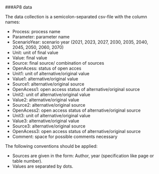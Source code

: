 ###AP8 data

The data collection is a semicolon-separated csv-file with the column names: 
- Process: process name
- Parameter: parameter name	
- ScenarioYear: scenario year (2021, 2023, 2027, 2030, 2035, 2040, 2045, 2050, 2060, 2070)	
- Unit: unit of final value	
- Value: final value
- Source: final source/ combination of sources	
- OpenAcess: status of open acces	
- Unit1: unit of alternative/original value
- Value1: alternative/original value	
- Source1: alternative/original source	
- OpenAcess1: open access status of alternative/original source	
- Unit2: unit of alternative/original value
- Value2: alternative/original value	
- Source2: alternative/original source	
- OpenAcess2: open access status of alternative/original source	
- Unit3: unit of alternative/original value	
- Value3: alternative/original value		
- Source3: alternative/original source		
- OpenAcess3: open access status of alternative/original source	
- Comment: space for possible comments necessary

The following conventions should be applied:
- Sources are given in the form: Author, year (specification like page or table number).
- Values are separated by dots.
